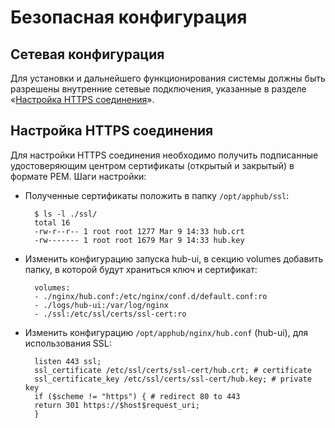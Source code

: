 # Безопасная конфигурация

## Сетевая конфигурация

Для установки и дальнейшего функционирования системы должны быть разрешены внутренние сетевые подключения, указанные в разделе «[Настройка HTTPS соединения](../secure%20configuration/#https)».

## Настройка HTTPS соединения

Для настройки HTTPS соединения необходимо получить подписанные удостоверяющим центром сертификаты (открытый и закрытый) в формате PEM. Шаги настройки:

* Полученные сертификаты положить в папку `/opt/apphub/ssl`:

        $ ls -l ./ssl/
        total 16
        -rw-r--r-- 1 root root 1277 Mar 9 14:33 hub.crt
        -rw------- 1 root root 1679 Mar 9 14:33 hub.key

* Изменить конфигурацию запуска hub-ui, в секцию volumes добавить папку, в которой будут храниться ключ и сертификат:

        volumes:
        - ./nginx/hub.conf:/etc/nginx/conf.d/default.conf:ro
        - ./logs/hub-ui:/var/log/nginx
        - ./ssl:/etc/ssl/certs/ssl-cert:ro

* Изменить конфигурацию `/opt/apphub/nginx/hub.conf` (hub-ui), для использования SSL:

        listen 443 ssl;
        ssl_certificate /etc/ssl/certs/ssl-cert/hub.crt; # certificate
        ssl_certificate_key /etc/ssl/certs/ssl-cert/hub.key; # private key
        if ($scheme != "https") { # redirect 80 to 443
        return 301 https://$host$request_uri;
        }